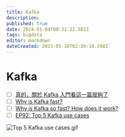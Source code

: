 ```yaml
---
title: Kafka
description: 
published: true
date: 2024-01-04T00:31:22.582Z
tags: bigdata
editor: markdown
dateCreated: 2023-05-18T02:39:10.290Z
---
```


# Kafka
- [ ] [真的，關於 Kafka 入門看這一篇就夠了](https://www.readfog.com/a/1632285483296985088)
- [ ] [Why is Kafka fast?](https://blog.bytebytego.com/p/why-is-kafka-fast?utm_source=profile&utm_medium=reader2)
- [ ] [Why is Kafka so fast? How does it work?](https://blog.bytebytego.com/p/why-is-kafka-so-fast-how-does-it?utm_source=profile&utm_medium=reader2)
- [ ] [EP92: Top 5 Kafka use cases](https://blog.bytebytego.com/p/ep92-top-5-kafka-use-cases?utm_source=profile&utm_medium=reader2)

![Top 5 Kafka use cases.gif](http://192.168.25.60:8000/files/file_storage/53b03039.gif)